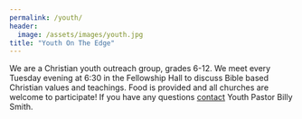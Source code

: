 ```yaml
---
permalink: /youth/
header:
  image: /assets/images/youth.jpg
title: "Youth On The Edge"
---
```


We are a Christian youth outreach group, grades 6-12. We meet every Tuesday evening at 6:30 in the
Fellowship Hall to discuss Bible based Christian values and teachings. Food is provided and all
churches are welcome to participate! If you have any questions [contact](ourleaders.md) Youth Pastor
Billy Smith.

[<i class="fab fa-facebook"></i>](https://www.facebook.com/1Timothyfourtwelve)
